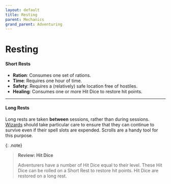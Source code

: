 ```yaml
---
layout: default
title: Resting
parent: Mechanics
grand_parent: Adventuring
---
```



# Resting

#### Short Rests 

* **Ration**: Consumes one set of rations.
* **Time**: Requires one hour of time.
* **Safety**: Requires a (relatively) safe location free of hostiles.
* **Healing**: Consumes one or more Hit Dice to restore hit points.

---

#### Long Rests 

Long rests are taken **between** sessions, rather than during sessions. [Wizards](../../character_creation/class/wizard) should take particular care to ensure that they can continue to survive even if their spell slots are expended. Scrolls are a handy tool for this purpose.

{: .note}
> **Review: Hit Dice**
>
> Adventurers have a number of Hit Dice equal to their level. These Hit Dice can be rolled on a Short Rest to restore hit points. Hit Dice are restored on a long rest.
